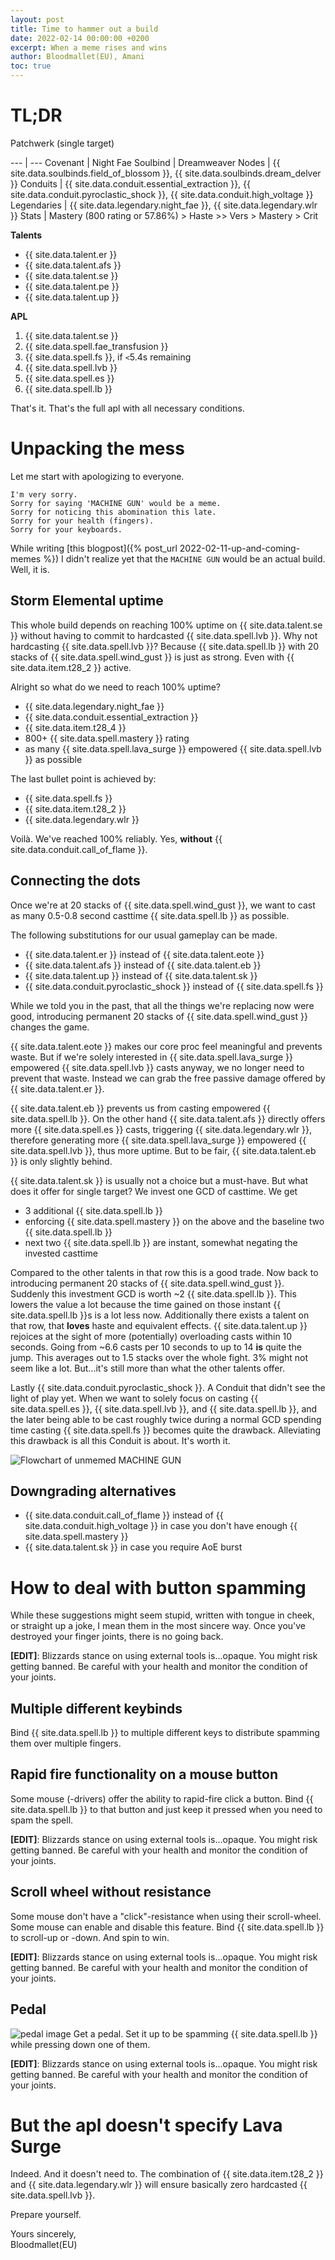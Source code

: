 ```yaml
---
layout: post
title: Time to hammer out a build
date: 2022-02-14 00:00:00 +0200
excerpt: When a meme rises and wins
author: Bloodmallet(EU), Amani
toc: true
---
```

# TL;DR
Patchwerk (single target)

--- | ---
Covenant | Night Fae
Soulbind | Dreamweaver
Nodes | {{ site.data.soulbinds.field_of_blossom }}, {{ site.data.soulbinds.dream_delver }}
Conduits | {{ site.data.conduit.essential_extraction }}, {{ site.data.conduit.pyroclastic_shock }}, {{ site.data.conduit.high_voltage }}
Legendaries | {{ site.data.legendary.night_fae }}, {{ site.data.legendary.wlr }}
Stats | Mastery (800 rating or 57.86%) > Haste >> Vers > Mastery > Crit

**Talents** 
- {{ site.data.talent.er }}
- {{ site.data.talent.afs }}
- {{ site.data.talent.se }}
- {{ site.data.talent.pe }}
- {{ site.data.talent.up }}

**APL**
1. {{ site.data.talent.se }}
1. {{ site.data.spell.fae_transfusion }}
1. {{ site.data.spell.fs }}, if `<`5.4s remaining
1. {{ site.data.spell.lvb }}
1. {{ site.data.spell.es }}
1. {{ site.data.spell.lb }}

That's it. That's the full apl with all necessary conditions.

# Unpacking the mess
Let me start with apologizing to everyone.

```
I'm very sorry.
Sorry for saying 'MACHINE GUN' would be a meme.
Sorry for noticing this abomination this late.
Sorry for your health (fingers).
Sorry for your keyboards.
```

While writing [this blogpost]({% post_url 2022-02-11-up-and-coming-memes %}) I didn't realize yet that the `MACHINE GUN`
would be an actual build. Well, it is.

## Storm Elemental uptime
This whole build depends on reaching 100% uptime on {{ site.data.talent.se }} without having to commit to hardcasted {{ site.data.spell.lvb }}.
Why not hardcasting {{ site.data.spell.lvb }}? 
Because {{ site.data.spell.lb }} with 20 stacks of {{ site.data.spell.wind_gust }} is just as strong.
Even with {{ site.data.item.t28_2 }} active.

Alright so what do we need to reach 100% uptime?
- {{ site.data.legendary.night_fae }}
- {{ site.data.conduit.essential_extraction }}
- {{ site.data.item.t28_4 }}
- 800+ {{ site.data.spell.mastery }} rating
- as many {{ site.data.spell.lava_surge }} empowered {{ site.data.spell.lvb }} as possible

The last bullet point is achieved by:
- {{ site.data.spell.fs }}
- {{ site.data.item.t28_2 }}
- {{ site.data.legendary.wlr }}

Voilà. We've reached 100% reliably. Yes, **without** {{ site.data.conduit.call_of_flame }}.

## Connecting the dots
Once we're at 20 stacks of {{ site.data.spell.wind_gust }}, we want to cast as many 0.5-0.8 second casttime {{ site.data.spell.lb }} as possible.

The following substitutions for our usual gameplay can be made.
- {{ site.data.talent.er }} instead of {{ site.data.talent.eote }}
- {{ site.data.talent.afs }} instead of {{ site.data.talent.eb }}
- {{ site.data.talent.up }} instead of {{ site.data.talent.sk }}
- {{ site.data.conduit.pyroclastic_shock }} instead of {{ site.data.spell.fs }}

While we told you in the past, that all the things we're replacing now were good, introducing permanent 20 stacks of {{ site.data.spell.wind_gust }}
changes the game.

{{ site.data.talent.eote }} makes our core proc feel meaningful and prevents waste.
But if we're solely interested in {{ site.data.spell.lava_surge }} empowered {{ site.data.spell.lvb }} casts anyway, we no longer need to prevent that waste.
Instead we can grab the free passive damage offered by {{ site.data.talent.er }}.

{{ site.data.talent.eb }} prevents us from casting empowered {{ site.data.spell.lb }}.
On the other hand {{ site.data.talent.afs }} directly offers more {{ site.data.spell.es }} casts, triggering {{ site.data.legendary.wlr }}, 
therefore generating more {{ site.data.spell.lava_surge }} empowered {{ site.data.spell.lvb }}, thus more uptime. 
But to be fair, {{ site.data.talent.eb }} is only slightly behind.

{{ site.data.talent.sk }} is usually not a choice but a must-have. But what does it offer for single target? 
We invest one GCD of casttime.
We get
- 3 additional {{ site.data.spell.lb }}
- enforcing {{ site.data.spell.mastery }} on the above and the baseline two {{ site.data.spell.lb }}
- next two {{ site.data.spell.lb }} are instant, somewhat negating the invested casttime

Compared to the other talents in that row this is a good trade.
Now back to introducing permanent 20 stacks of {{ site.data.spell.wind_gust }}.
Suddenly this investment GCD is worth ~2 {{ site.data.spell.lb }}.
This lowers the value a lot because the time gained on those instant {{ site.data.spell.lb }}s is a lot less now.
Additionally there exists a talent on that row, that **loves** haste and equivalent effects.
{{ site.data.talent.up }} rejoices at the sight of more (potentially) overloading casts within 10 seconds.
Going from ~6.6 casts per 10 seconds to up to 14 **is** quite the jump.
This averages out to 1.5 stacks over the whole fight. 3% might not seem like a lot.
But...it's still more than what the other talents offer.

Lastly {{ site.data.conduit.pyroclastic_shock }}. A Conduit that didn't see the light of play yet.
When we want to solely focus on casting {{ site.data.spell.es }}, {{ site.data.spell.lvb }}, and {{ site.data.spell.lb }},
and the later being able to be cast roughly twice during a normal GCD spending time casting {{ site.data.spell.fs }} becomes quite the drawback.
Alleviating this drawback is all this Conduit is about. It's worth it.

![Flowchart of unmemed MACHINE GUN](/assets/img/blog/9_2_memes/MACHINE_GUN_unmmemed.png)

## Downgrading alternatives
- {{ site.data.conduit.call_of_flame }} instead of {{ site.data.conduit.high_voltage }} in case you don't have enough {{ site.data.spell.mastery }}
- {{ site.data.talent.sk }} in case you require AoE burst

# How to deal with button spamming
While these suggestions might seem stupid, written with tongue in cheek, or straight up a joke, I mean them in the most sincere way.
Once you've destroyed your finger joints, there is no going back.

**[EDIT]**: Blizzards stance on using external tools is...opaque. You might risk getting banned. Be careful with your health and monitor the condition of your joints.

## Multiple different keybinds
Bind {{ site.data.spell.lb }} to multiple different keys to distribute spamming them over multiple fingers.

## Rapid fire functionality on a mouse button
Some mouse (-drivers) offer the ability to rapid-fire click a button.
Bind {{ site.data.spell.lb }} to that button and just keep it pressed when you need to spam the spell.

**[EDIT]**: Blizzards stance on using external tools is...opaque. You might risk getting banned. Be careful with your health and monitor the condition of your joints.

## Scroll wheel without resistance
Some mouse don't have a "click"-resistance when using their scroll-wheel. Some mouse can enable and disable this feature.
Bind {{ site.data.spell.lb }} to scroll-up or -down. And spin to win.

**[EDIT]**: Blizzards stance on using external tools is...opaque. You might risk getting banned. Be careful with your health and monitor the condition of your joints.

## Pedal
![pedal image](https://coachdaveacademy.com/wp-content/uploads/2021/06/blog-image-bestcheappedalst3pa.jpg)
Get a pedal. Set it up to be spamming {{ site.data.spell.lb }} while pressing down one of them.

**[EDIT]**: Blizzards stance on using external tools is...opaque. You might risk getting banned. Be careful with your health and monitor the condition of your joints.

# But the apl doesn't specify Lava Surge
Indeed. And it doesn't need to. 
The combination of {{ site.data.item.t28_2 }} and {{ site.data.legendary.wlr }} will ensure basically zero hardcasted {{ site.data.spell.lvb }}.

Prepare yourself.

Yours sincerely,<br/>
Bloodmallet(EU)

